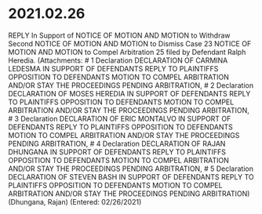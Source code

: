 # 2021.02.26

REPLY In Support of NOTICE OF MOTION AND MOTION to Withdraw Second NOTICE OF MOTION AND MOTION to Dismiss Case 23 NOTICE OF MOTION AND MOTION to Compel Arbitration 25 filed by Defendant Ralph Heredia. (Attachments: # 1 Declaration DECLARATION OF CARMINA LEDESMA IN SUPPORT OF DEFENDANTS REPLY TO PLAINTIFFS OPPOSITION TO DEFENDANTS MOTION TO COMPEL ARBITRATION AND/OR STAY THE PROCEEDINGS PENDING ARBITRATION, # 2 Declaration DECLARATION OF MOSES HEREDIA IN SUPPORT OF DEFENDANTS REPLY TO PLAINTIFFS OPPOSITION TO DEFENDANTS MOTION TO COMPEL ARBITRATION AND/OR STAY THE PROCEEDINGS PENDING ARBITRATION, # 3 Declaration DECLARATION OF ERIC MONTALVO IN SUPPORT OF DEFENDANTS REPLY TO PLAINTIFFS OPPOSITION TO DEFENDANTS MOTION TO COMPEL ARBITRATION AND/OR STAY THE PROCEEDINGS PENDING ARBITRATION, # 4 Declaration DECLARATION OF RAJAN DHUNGANA IN SUPPORT OF DEFENDANTS REPLY TO PLAINTIFFS OPPOSITION TO DEFENDANTS MOTION TO COMPEL ARBITRATION AND/OR STAY THE PROCEEDINGS PENDING ARBITRATION, # 5 Declaration DECLARATION OF STEVEN BASH IN SUPPORT OF DEFENDANTS REPLY TO PLAINTIFFS OPPOSITION TO DEFENDANTS MOTION TO COMPEL ARBITRATION AND/OR STAY THE PROCEEDINGS PENDING ARBITRATION)(Dhungana, Rajan) (Entered: 02/26/2021)
